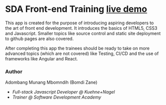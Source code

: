 # SDA Front-end Training [live demo](https://bomdizane.github.io/SDAFrontEnd/)

This app is created for the purpose of introducing aspiring developers to the art of front end development. 
It introduces the basics of HTML5, CSS3 and Javascript. Smaller topics like source control and static site deployment to github pages are also covered. 

After completing this app the trainees should be ready to take on more advanced topics (which are not covered) like Testing, CI/CD and the use of frameworks like Angular and React.


### Author

Adombang Munang Mbomndih (Bomdi Zane)

* *Full-stack Javascript Developer @ Kuehne+Nagel*
* *Trainer @ Software Development Academy*

